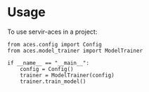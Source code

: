 # Usage

To use servir-aces in a project:

```
from aces.config import Config
from aces.model_trainer import ModelTrainer

if __name__ == "__main__":
    config = Config()
    trainer = ModelTrainer(config)
    trainer.train_model()
```

